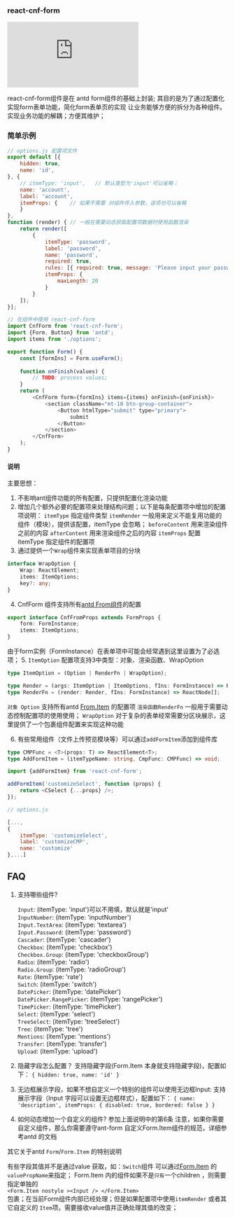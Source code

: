 ### react-cnf-form

[![][bundlesize-js-image]][unpkg-js-url]

[bundlesize-js-image]: https://img.badgesize.io/https:/unpkg.com/react-cnf-form/dist/react-cnf-form.cjs.production.min.js?label=react_cnf_form.min.js&compression=gzip&style=flat
[unpkg-js-url]: https://unpkg.com/react-cnf-form/dist/react-cnf-form.cjs.production.min.js

react-cnf-form组件是在 antd form组件的基础上封装; 其目的是为了通过配置化实现form表单功能，简化form表单页的实现
让业务能够方便的拆分为各种组件。实现业务功能的解耦；方便其维护；

### 简单示例
```js
// options.js 配置项文件
export default [{
    hidden: true,
    name: 'id',
}, {
    // itemType: 'input',   // 默认类型为'input'可以省略；
    name: 'account',
    label: 'account',
    itemProps: {    // 如果不需要 对组件传入参数，该项也可以省略
    }
},
function (render) { // 一般在需要动态获取配置项数据时使用函数渲染
    return render([
        {
            itemType: 'password',
            label: 'password',
            name: 'password',
            required: true,
            rules: [{ required: true, message: 'Please input your password!' }],
            itemProps: {
                maxLength: 20
            }
        }
    ]);
}];
```
```js
// 在组件中使用 react-cnf-form 
import CnfForm from 'react-cnf-form';
import {Form, Button} from 'antd';
import items from './options';

export function Form() {
    const [formIns] = Form.useForm();
  
    function onFinish(values) {
        // TODO: process values;
    }
    return (
        <CnfForm form={formIns} items={items} onFinish={onFinish}>
            <section className="mt-10 btn-group-container">
                <Button htmlType="submit" type="primary">
                    submit
                </Button>
            </section>
        </CnfForm>    
    );
}
```


#### 说明
主要思想：
1. 不影响ant组件功能的所有配置，只提供配置化渲染功能
2. 增加几个额外必要的配置项来处理结构问题；以下是每条配置项中增加的配置项说明：
    `itemType` 指定组件类型
    `itemRender` 一般用来定义不能复用功能的组件（模块），提供该配置，itemType 会忽略；
    `beforeContent` 用来渲染组件之前的内容
    `afterContent` 用来渲染组件之后的内容
    `itemProps` 配置 itemType 指定组件的配置项
3. 通过提供一个`Wrap`组件来实现表单项目的分块
```typescript
interface WrapOption {
    Wrap: ReactElement;
    items: ItemOptions;
    key?: any;
}
```
4. CnfForm 组件支持所有[antd From组件](https://ant-design.gitee.io/components/form-cn/#Form)的配置
```typescript
export interface CnfFromProps extends FormProps {
    form: FormInstance;
    items: ItemOptions;
}
```
由于form实例（FormInstance）在表单项中可能会经常遇到这里设置为了必选项；
5. `ItemOption` 配置项支持3中类型：对象、渲染函数、WrapOption
```typescript
type ItemOption = (Option | RenderFn | WrapOption);

type Render = (args: ItemOption | ItemOptions, fIns: FormInstance) => ReactNode[];
type RenderFn = (render: Render, fIns: FormInstance) => ReactNode[];
```
   `对象 Option` 支持所有antd [From.Item](https://ant-design.gitee.io/components/form-cn/#Form.Item) 的配置项
   `渲染函数RenderFn` 一般用于需要动态控制配置项的使用使用；
   `WrapOption` 对于复杂的表单经常需要分区块展示，这里提供了一个包裹组件配置来实现这种功能
   
6. 有些常用组件（文件上传预览模块等）可以通过`addFormItem`添加到组件库
```typescript
type CMPFunc = <T>(props: T) => ReactElement<T>;
type AddFormItem = (itemTypeName: string, CmpFunc: CMPFunc) => void;
```
```js
import {addFormItem} from 'react-cnf-form';

addFormItem('customizeSelect', function (props) {
    return <CSelect {...props} />;
});
```
```js
// options.js

[...,
{
    itemType: 'customizeSelect',
    label: 'customizeCMP',
    name: 'customize'
},...]
```

## FAQ
1. 支持哪些组件?
    
    `Input`: (itemType: 'input')可以不用填，默认就是'input'\
    `InputNumber`: (itemType: 'inputNumber')\
    `Input.TextArea`: (itemType: 'textarea')\
    `Input.Password`: (itemType: 'password')\
    `Cascader`: (itemType: 'cascader')\
    `Checkbox`: (itemType: 'checkbox')\
    `Checkbox.Group`: (itemType: 'checkboxGroup')\
    `Radio`: (itemType: 'radio')\
    `Radio.Group`: (itemType: 'radioGroup')\
    `Rate`: (itemType: 'rate')\
    `Switch`: (itemType: 'switch')\
    `DatePicker`: (itemType: 'datePicker')\
    `DatePicker.RangePicker`: (itemType: 'rangePicker')\
    `TimePicker`: (itemType: 'timePicker')\
    `Select`: (itemType: 'select')\
    `TreeSelect`: (itemType: 'treeSelect')\
    `Tree`: (itemType: 'tree')\
    `Mentions`: (itemType: 'mentions')\
    `Transfer`: (itemType: 'transfer')\
    `Upload`: (itemType: 'upload')
     
2. 隐藏字段怎么配置？
    支持隐藏字段(Form.Item 本身就支持隐藏字段)，配置如下：
    `
        {
             hidden: true,
             name: 'id'
         }
     `
3. 无边框展示字段，如果不想自定义一个特别的组件可以使用无边框Input:
     支持展示字段（Input 字段可以设置无边框样式），配置如下：
     `
     {
        name: 'description',
        itemProps: {
            disabled: true,
            bordered: false
        }
     }
     `
4. 如何动态增加一个自定义的组件?
    参加上面说明中的第6条
    注意，如果你需要自定义组件，那么你需要遵守ant-form 自定义Form.Item组件的规范，详细参考antd 的文档


其它关于antd `Form`/`Form.Item` 的特别说明

有些字段其值并不是通过value 获取，如：`Switch`组件 可以通过[Form.Item](https://ant-design.gitee.io/components/form-cn/#Form.Item) 的`valuePropName`来指定；
Form.Item 内的组件如果不是`只有`一个children ，则需要指定单独的\
`<Form.Item nostyle ><Input /> </Form.Item>` \
包裹；在当前Form组件内部已经处理；但是如果配置项中使用`itemRender` 或者其它自定义的
`Item`项，需要接收value值并正确处理其值的改变；


